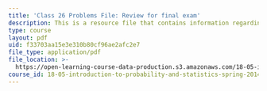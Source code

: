 ```yaml
---
title: 'Class 26 Problems File: Review for final exam'
description: This is a resource file that contains information regarding class 26 problems.
type: course
layout: pdf
uid: f33703aa15e3e310b80cf96ae2afc2e7
file_type: application/pdf
file_location: >-
  https://open-learning-course-data-production.s3.amazonaws.com/18-05-introduction-to-probability-and-statistics-spring-2014/f33703aa15e3e310b80cf96ae2afc2e7_MIT18_05S14_class26-prob.pdf
course_id: 18-05-introduction-to-probability-and-statistics-spring-2014
---
```


